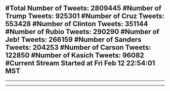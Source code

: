 #Total Number of Tweets: 2809445 
#Number of Trump Tweets: 925301
#Number of Cruz Tweets: 553428
#Number of Clinton Tweets: 351144
#Number of Rubio Tweets: 290290
#Number of Jeb! Tweets: 266159
#Number of Sanders Tweets: 204253
#Number of Carson Tweets: 122850
#Number of Kasich Tweets: 96082
#Current Stream Started at Fri Feb 12 22:54:01 MST
---
---
---
